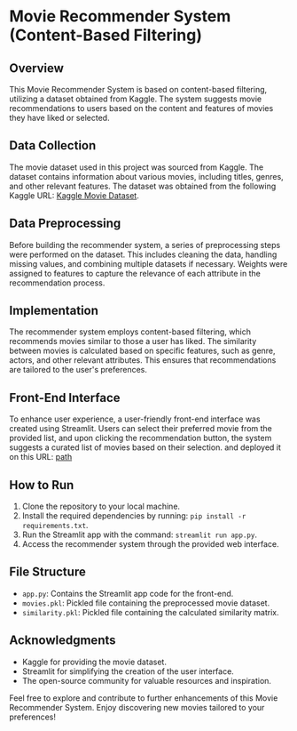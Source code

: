 # Movie Recommender System (Content-Based Filtering)

## Overview

This Movie Recommender System is based on content-based filtering, utilizing a dataset obtained from Kaggle. The system suggests movie recommendations to users based on the content and features of movies they have liked or selected.

## Data Collection

The movie dataset used in this project was sourced from Kaggle. The dataset contains information about various movies, including titles, genres, and other relevant features. The dataset was obtained from the following Kaggle URL: [Kaggle Movie Dataset](https://www.kaggle.com/datasets/tmdb/tmdb-movie-metadata).

## Data Preprocessing

Before building the recommender system, a series of preprocessing steps were performed on the dataset. This includes cleaning the data, handling missing values, and combining multiple datasets if necessary. Weights were assigned to features to capture the relevance of each attribute in the recommendation process.

## Implementation

The recommender system employs content-based filtering, which recommends movies similar to those a user has liked. The similarity between movies is calculated based on specific features, such as genre, actors, and other relevant attributes. This ensures that recommendations are tailored to the user's preferences.

## Front-End Interface

To enhance user experience, a user-friendly front-end interface was created using Streamlit. Users can select their preferred movie from the provided list, and upon clicking the recommendation button, the system suggests a curated list of movies based on their selection.
and deployed it on this URL: [path](https://localhost)

## How to Run

1. Clone the repository to your local machine.
2. Install the required dependencies by running: `pip install -r requirements.txt`.
3. Run the Streamlit app with the command: `streamlit run app.py`.
4. Access the recommender system through the provided web interface.

## File Structure

- `app.py`: Contains the Streamlit app code for the front-end.
- `movies.pkl`: Pickled file containing the preprocessed movie dataset.
- `similarity.pkl`: Pickled file containing the calculated similarity matrix.

## Acknowledgments

- Kaggle for providing the movie dataset.
- Streamlit for simplifying the creation of the user interface.
- The open-source community for valuable resources and inspiration.

Feel free to explore and contribute to further enhancements of this Movie Recommender System. 
Enjoy discovering new movies tailored to your preferences!
